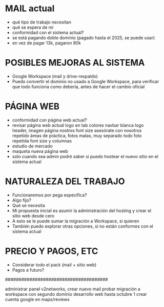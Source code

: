 # MAIL actual
- qué tipo de trabajo necesitan
- qué se espera de mí
- conformidad con el sistema actual?
- se está pagando doble dominio (pagado hasta el 2025, se puede usar)
- en vez de pagar 13k, pagaron 80k


# POSIBLES MEJORAS AL SISTEMA 
- Google Workspace (mail y drive-respaldo)
- Puedo convertir el dominio no usado a Google Workspace, para verificar que todo funciona como debería, antes de hacer el cambio oficial

# PÁGINA WEB
- conformidad con página web actual?
- revisar página web actual
    logo en tab
    colores
    navbar blanca
    logo
    header, imagen
    página nostros
    font size
    asesórate con nosotros repetido
    áreas de práctica, fotos malas, muy separado todo
    foto repetida 
    font size y columnas
- estudio de mercado
- maqueta nueva página web 
- solo cuando sea admin podré saber si puedo hostear el nuevo sitio en el sistema actual

# NATURALEZA DEL TRABAJO
- Funcionaremos por pega específica?
- Algo fijo? 
- Qué se necesita
- Mi propuesta inicial es asumir la administración del hosting y crear el sitio web desde cero
- A esto se le puede sumar la migración a Workspace, si quieren
- También puedo explorar otras opciones, si no están conformes con 
el sistema actual

# PRECIO Y PAGOS, ETC
- Considerar todo el pack (mail + sitio web)
- Pagos a futuro?



######################################

administrar panel v2networks, crear nuevo mail
probar migración a workspace con segundo dominio
desarrollo web hasta octubre 1
crear cuenta google en maps/reviews
